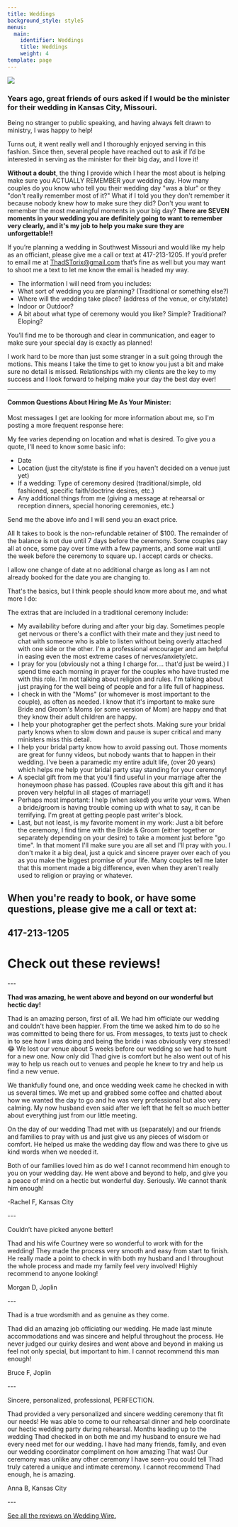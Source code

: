 ```yaml
---
title: Weddings
background_style: style5
menus:
  main:
    identifier: Weddings
    title: Weddings
    weight: 4
template: page
---
```

![](/images/beck-bnw-thumb.jpg)

### Years ago, great friends of ours asked if I would be the minister for their wedding in Kansas City, Missouri.

Being no stranger to public speaking, and having always felt drawn to ministry, I was happy to help!

Turns out, it went really well and I thoroughly enjoyed serving in this fashion. Since then, several people have reached out to ask if I’d be interested in serving as the minister for their big day, and I love it!

**Without a doubt**, the thing I provide which I hear the most about is helping make sure you ACTUALLY REMEMBER your wedding day.  How many couples do you know who tell you their wedding day "was a blur" or they "don't really remember most of it?"  What if I told you they don't remember it because nobody knew how to make sure they did?  Don't you want to remember the most meaningful moments in your big day?  **There are SEVEN moments in your wedding you are definitely going to want to remember very clearly, and it's my job to help you make sure they are unforgettable!!**

If you’re planning a wedding in Southwest Missouri and would like my help as an officiant, please give me a call or text at 417-213-1205. If you’d prefer to email me at ThadSTorix@gmail.com that’s fine as well but you may want to shoot me a text to let me know the email is headed my way.

* The information I will need from you includes:
* What sort of wedding you are planning? (Traditional or something else?)
* Where will the wedding take place? (address of the venue, or city/state)
* Indoor or Outdoor?
* A bit about what type of ceremony would you like? Simple? Traditional? Eloping?

You’ll find me to be thorough and clear in communication, and eager to make sure your special day is exactly as planned!

I work hard to be more than just some stranger in a suit going through the motions. This means I take the time to get to know you just a bit and make sure no detail is missed. Relationships with my clients are the key to my success and I look forward to helping make your day the best day ever!

- - -

#### Common Questions About Hiring Me As Your Minister:

Most messages I get are looking for more information about me, so I'm posting a more frequent response here:

My fee varies depending on location and what is desired.  To give you a quote, I'll need to know some basic info:

* Date
* Location (just the city/state is fine if you haven't decided on a venue just yet)
* If a wedding: Type of ceremony desired (traditional/simple, old fashioned, specific faith/doctrine desires, etc.)
* Any additional things from me (giving a message at rehearsal or reception dinners, special honoring ceremonies, etc.)

Send me the above info and I will send you an exact price.

All It takes to book is the non-refundable retainer of $100.  The remainder of the balance is not due until 7 days before the ceremony.  Some couples pay all at once, some pay over time with a few payments, and some wait until the week before the ceremony to square up.  I accept cards or checks.

I allow one change of date at no additional charge as long as I am not already booked for the date you are changing to. 

That's the basics, but I think people should know more about me, and what more I do:

The extras that are included in a traditional ceremony include:  

* My availability before during and after your big day.  Sometimes people get nervous or there's a conflict with their mate and they just need to chat with someone who is able to listen without being overly attached with one side or the other. I'm a professional encourager and am helpful in easing even the most extreme cases of nerves/anxiety/etc.
* I pray for you (obviously not a thing I charge for.... that'd just be weird.)  I spend time each morning in prayer for the couples who have trusted me with this role.  I'm not talking about religion and rules.  I'm talking about just praying for the well being of people and for a life full of happiness.
* I check in with the "Moms" (or whomever is most important to the couple), as often as needed.  I know that it's important to make sure Bride and Groom's Moms (or some version of Mom) are happy and that they know their adult children are happy.
* I help your photographer get the perfect shots.  Making sure your bridal party knows when to slow down and pause is super critical and many ministers miss this detail.  
* I help your bridal party know how to avoid passing out. Those moments are great for funny videos, but nobody wants that to happen in their wedding. I've been a paramedic my entire adult life, (over 20 years) which helps me help your bridal party stay standing for your ceremony!
* A special gift from me that you'll find useful in your marriage after the honeymoon phase has passed. (Couples rave about this gift and it has proven very helpful in all stages of marriage!)
* Perhaps most important:  I help (when asked) you write your vows.  When a bride/groom is having trouble coming up with what to say, it can be terrifying.  I'm great at getting people past writer's block.  
* Last, but not least, is my favorite moment in my work:  Just a bit before the ceremony, I find time with the Bride & Groom (either together or separately depending on your desire) to take a moment just before "go time".  In that moment I'll make sure you are all set and I'll pray with you.  I don't make it a big deal, just a quick and sincere prayer over each of you as you make the biggest promise of your life.  Many couples tell me later that this moment made a big difference, even when they aren't really used to religion or praying or whatever.  

## When you're ready to book, or have some questions, please give me a call or text at:

## 417-213-1205

# Check out these reviews!

\---

**Thad was amazing, he went above and beyond on our wonderful but hectic day!**

Thad is an amazing person, first of all. We had him officiate our wedding and couldn't have been happier. From the time we asked him to do so he was committed to being there for us. From messages, to texts just to check in to see how I was doing and being the bride i was obviously very stressed! 😂 We lost our venue about 5 weeks before our wedding so we had to hunt for a new one. Now only did Thad give is comfort but he also went out of his way to help us reach out to venues and people he knew to try and help us find a new venue. 

We thankfully found one, and once wedding week came he checked in with us several times. We met up and grabbed some coffee and chatted about how we wanted the day to go and he was very professional but also very calming. My now husband even said after we left that he felt so much better about everything just from our little meeting. 

On the day of our wedding Thad met with us (separately) and our friends and families to pray with us and just give us any pieces of wisdom or comfort. He helped us make the wedding day flow and was there to give us kind words when we needed it. 

Both of our families loved him as do we! I cannot recommend him enough to you on your wedding day. He went above and beyond to help, and give you a peace of mind on a hectic but wonderful day. Seriously. We cannot thank him enough!

\-Rachel F, Kansas City

\---

Couldn’t have picked anyone better!

Thad and his wife Courtney were so wonderful to work with for the wedding! They made the process very smooth and easy from start to finish. He really made a point to check in with both my husband and I throughout the whole process and made my family feel very involved! Highly recommend to anyone looking!

Morgan D, Joplin

\---

Thad is a true wordsmith and as genuine as they come.

Thad did an amazing job officiating our wedding. He made last minute accommodations and was sincere and helpful throughout the process. He never judged our quirky desires and went above and beyond in making us feel not only special, but important to him. I cannot recommend this man enough!

Bruce F, Joplin

\---

Sincere, personalized, professional, PERFECTION.

Thad provided a very personalized and sincere wedding ceremony that fit our needs! He was able to come to our rehearsal dinner and help coordinate our hectic wedding party during rehearsal. Months leading up to the wedding Thad checked in on both me and my husband to ensure we had every need met for our wedding. I have had many friends, family, and even our wedding coordinator compliment on how amazing That was! Our ceremony was unlike any other ceremony I have seen-you could tell Thad truly catered a unique and intimate ceremony. I cannot recommend Thad enough, he is amazing.

Anna B, Kansas City

\---

[See all the reviews on Wedding Wire.](https://www.weddingwire.com/reviews/thad-torix/f0ed6829d79d9ed4.html)
